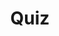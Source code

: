 ---
title: "Quiz"
passing_percentage: 70
layout: "test"
type: "test"
questions:
  - id: "q1"
    text: "What design type should be selected when importing the YAML files in Meshery?"
    type: "single-answer"
    marks: 2
    options:
      - id: "a"
        text: "Docker Compose"
      - id: "b"
        text: "Kubernetes Manifest"
        is_correct: true
      - id: "c"
        text: "Helm Chart"
      - id: "d"
        text: "Terraform Template"
  - id: "q2"
    text: "What happens when you drag and drop one design onto another in Meshery? (Select all that apply)"
    type: "multiple-answers"
    marks: 2
    options:
      - id: "a"
        text: "A merge modal appears"
        is_correct: true
      - id: "b"
        text: "The designs are combined into a single design"
        is_correct: true
      - id: "c"
        text: "The original designs are deleted"
      - id: "d"
        text: "Automatic version control is enabled"
  - id: "q3"
    text: "Which CMS application is deployed in this tutorial?"
    type: "short_answer" 
    marks: 2
    correct_answer: "WordPress" 
---